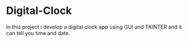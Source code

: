 # Digital-Clock
In this project i develop a digital clock app using GUI and TKINTER and it can tell you time and date.
